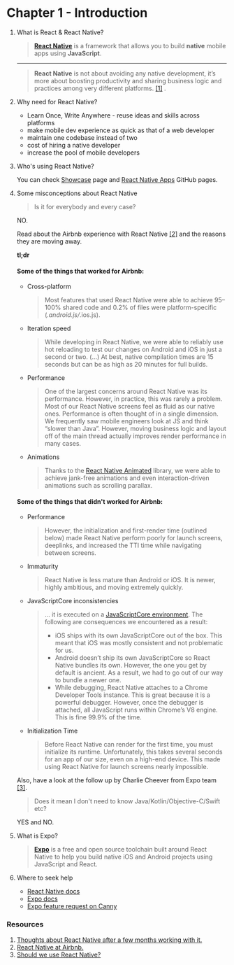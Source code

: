 # Chapter 1 - Introduction

1. What is React & React Native?

    > **[React Native](https://facebook.github.io/react-native/)** is a framework that allows you to build **native** mobile apps using **JavaScript**.  
      
      ------
    
    > **React Native** is not about avoiding any native development, it’s more about boosting productivity and sharing business logic and practices among very different platforms. [[1]](https://github.com/Michael-Antczak/ScotlandJS-React-Native-Workshop/blob/master/chapters/1-Introduction.md#resources) . 
      

2. Why need for React Native?

    - Learn Once, Write Anywhere - reuse ideas and skills across platforms
    - make mobile dev experience as quick as that of a web developer
    - maintain one codebase instead of two
    - cost of hiring a native developer
    - increase the pool of mobile developers
    
3. Who's using React Native?

   You can check [Showcase](https://facebook.github.io/react-native/showcase.html) page and [React Native Apps](https://github.com/ReactNativeNews/React-Native-Apps) GitHub pages.  

4. Some misconceptions about React Native

    > Is it for everybody and every case? 
    
    NO.

    Read about the Airbnb experience with React Native [[2]](https://github.com/Michael-Antczak/ScotlandJS-React-Native-Workshop/blob/master/chapters/1-Introduction.md#resources) and the reasons they are moving away. 
    
    **tl;dr**  
    #### Some of the things that worked for Airbnb:
    - Cross-platform
        > Most features that used React Native were able to achieve 95–100% shared code and 0.2% of files were platform-specific (*.android.js/*.ios.js).
        
    - Iteration speed
        > While developing in React Native, we were able to reliably use hot reloading to test our changes on Android and iOS in just a second or two. (...) At best, native compilation times are 15 seconds but can be as high as 20 minutes for full builds.
        
    - Performance
        > One of the largest concerns around React Native was its performance. However, in practice, this was rarely a problem. Most of our React Native screens feel as fluid as our native ones. Performance is often thought of in a single dimension. We frequently saw mobile engineers look at JS and think “slower than Java”. However, moving business logic and layout off of the main thread actually improves render performance in many cases.
    
    - Animations
        > Thanks to the [React Native Animated](https://facebook.github.io/react-native/docs/animated.html) library, we were able to achieve jank-free animations and even interaction-driven animations such as scrolling parallax.
        
    #### Some of the things that didn't worked for Airbnb:
    
    - Performance
        > However, the initialization and first-render time (outlined below) made React Native perform poorly for launch screens, deeplinks, and increased the TTI time while navigating between screens.
     
     - Immaturity
        > React Native is less mature than Android or iOS. It is newer, highly ambitious, and moving extremely quickly.
        
     - JavaScriptCore inconsistencies
        > ... it is executed on a [JavaScriptCore environment](https://facebook.github.io/react-native/docs/javascript-environment.html). The following are consequences we encountered as a result: 
        > - iOS ships with its own JavaScriptCore out of the box. This meant that iOS was mostly consistent and not problematic for us.
        > - Android doesn’t ship its own JavaScriptCore so React Native bundles its own. However, the one you get by default is ancient. As a result, we had to go out of our way to bundle a newer one.
        > - While debugging, React Native attaches to a Chrome Developer Tools instance. This is great because it is a powerful debugger. However, once the debugger is attached, all JavaScript runs within Chrome’s V8 engine. This is fine 99.9% of the time.
      
      - Initialization Time
        > Before React Native can render for the first time, you must initialize its runtime. Unfortunately, this takes several seconds for an app of our size, even on a high-end device. This made using React Native for launch screens nearly impossible.
    
    Also, have a look at the follow up by Charlie Cheever from Expo team [[3]](https://github.com/Michael-Antczak/ScotlandJS-React-Native-Workshop/blob/master/chapters/1-Introduction.md#resources).

    > Does it mean I don't need to know Java/Kotlin/Objective-C/Swift etc? 
    
    YES and NO.

5. What is Expo? 

    > **[Expo](https://expo.io/)** is a free and open source toolchain built around React Native to help you build native iOS and Android projects using JavaScript and React.


6. Where to seek help

    - [React Native docs](https://facebook.github.io/react-native/docs/getting-started.html)
    - [Expo docs](https://docs.expo.io/versions/latest/)
    - [Expo feature request on Canny](https://expo.canny.io/)

### Resources
1. [Thoughts about React Native after a few months working with it.](https://blog.usejournal.com/thoughts-about-react-native-after-a-few-months-working-with-it-4b3e255c3120)
2. [React Native at Airbnb.](https://medium.com/airbnb-engineering/react-native-at-airbnb-f95aa460be1c)
3. [Should we use React Native?](https://blog.expo.io/should-we-use-react-native-1465d8b607ac)
